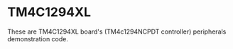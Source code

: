 # TM4C1294XL

These are TM4C1294XL board's (TM4c1294NCPDT controller) peripherals demonstration code.

